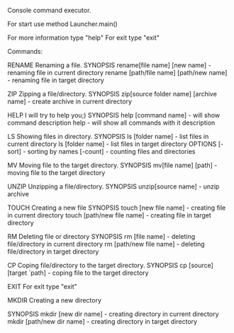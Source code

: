 Console command executor.

For start use method Launcher.main()

For more information type "help"
For exit type "exit"

Commands:

RENAME
Renaming a file.
SYNOPSIS
rename[file name] [new name] - renaming file in current directory
rename [path/file name] [path/new name] - renaming file in target directory

ZIP
Zipping a file/directory.
SYNOPSIS
zip[source folder name] [archive name] - create archive in current directory


HELP
I will try to help you;)
 SYNOPSIS
 help [command name] - will show command description
 help - will show all commands with it description

LS
Showing files in directory.
SYNOPSIS
ls [folder name] - list files in current directory
ls [folder name] - list files in target directory
OPTIONS
   [-sort] - sorting by names
   [-count] - counting files and directories

MV
Moving file to the target directory.
SYNOPSIS
mv[file name] [path] - moving file to the target directory

UNZIP
Unzipping a file/directory.
SYNOPSIS
unzip[source name] - unzip archive


TOUCH
Creating a new file
SYNOPSIS
touch [new file name] - creating file in current directory
touch [path/new file name] - creating file in target directory

RM
Deleting file or directory
SYNOPSIS
rm [file name] - deleting file/directory in current directory
rm [path/new file name] - deleting file/directory in target directory

CP
Coping file/directory to the target directory.
SYNOPSIS
cp [source] [target `path] - coping file to the target directory

EXIT
For exit type "exit"

MKDIR
Creating a new directory

SYNOPSIS
mkdir [new dir name] - creating directory in current directory
mkdir [path/new dir name] - creating directory in target directory